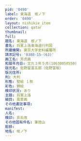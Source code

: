 ```yaml
---
pid: '0490'
label: 東海道　坂ノ下
order: '0490'
layout: nishikie_item
collection: qatar
thumbnail: 
full: 
題名: 東海道　坂ノ下
書名: 将軍上洛東海道行列図
所蔵機関: 東京大学史料編纂所
請求記号: '0380-15-(63)'
画工名: 芳虎画
和暦年月日: 文久３年５月(18630050550)
版元名: 佐野屋富五郎（佐野富板）
版元住所: 
判: 大判
形態: 竪絵 １枚
彩色: 錦絵
検印状況: あり
主題: 将軍上洛
細目: 風景画
その他書誌事項: 
manifest: 
人名: 
検印: 亥五改
その他固有件名: 筆捨山
彫師: 
地名: 坂ノ下
---
```

